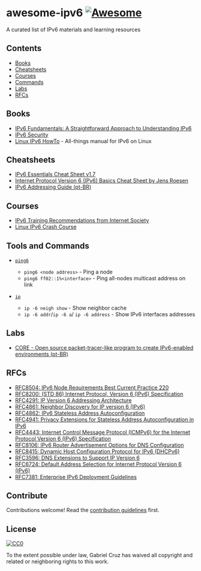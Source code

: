 # awesome-ipv6 [![Awesome](https://awesome.re/badge.svg)](https://awesome.re)

A curated list of IPv6 materials and learning resources


## Contents

- [Books](#books)
- [Cheatsheets](#cheatsheets)
- [Courses](#courses)
- [Commands](#commands)
- [Labs](#labs)
- [RFCs](#rfcs)

## Books
- [IPv6 Fundamentals: A Straightforward Approach to Understanding IPv6](https://www.amazon.com.br/IPv6-Fundamentals-Straightforward-Approach-Understanding-ebook/dp/B07212JBMT/ref=sr_1_1?__mk_pt_BR=%C3%85M%C3%85%C5%BD%C3%95%C3%91&keywords=IPv6+Fundamentals%3A+A+Straightforward+Approach+to+Understanding+IPv6&qid=1574187978&sr=8-1)
- [IPv6 Security](https://www.amazon.com.br/IPv6-Security-Networking-Technology-English-ebook/dp/B001PBSDKC/ref=sr_1_1?__mk_pt_BR=%C3%85M%C3%85%C5%BD%C3%95%C3%91&dchild=1&keywords=ipv6+security&qid=1612097420&sr=8-1)
- [Linux IPv6 HowTo](https://www.tldp.org/HOWTO/Linux+IPv6-HOWTO/) - All-things manual for IPv6 on Linux

## Cheatsheets
- [IPv6 Essentials Cheat Sheet v1.7](http://teachmeipv6.com/IPv6-Essentials-Cheat-Sheet.pdf)
- [Internet Protocol Version 6 (IPv6) Basics Cheat Sheet by Jens Roesen](https://www.roesen.org/files/ipv6_cheat_sheet.pdf)
- [IPv6 Addressing Guide (pt-BR)](http://ipv6.br/media/arquivo/ipv6/file/46/enderec-v6.pdf)


## Courses
- [IPv6 Training Recommendations from Internet Society](https://www.internetsociety.org/deploy360/ipv6/training/)
- [Linux IPv6 Crash Course](https://www.linux.com/tutorials/ipv6-crash-course-linux/)

## Tools and Commands
- [`ping6`](https://linux.die.net/man/8/ping6)
  - `ping6 <node address>` - Ping a node
  - `ping6 ff02::1%<interface>` - Ping all-nodes multicast address on link
  
- [`ip`](https://linux.die.net/man/8/ip)
  - `ip -6 neigh show` - Show neighbor cache
  - `ip -6 addr`/`ip -6 a`/ `ip -6 address` - Show IPv6 interfaces addresses

## Labs
- [CORE - Open source packet-tracer-like program to create IPv6-enabled environments (pt-BR)](http://ipv6.br/pagina/downloads)


## RFCs
- [RFC8504: IPv6 Node Requirements Best Current Practice 220](https://tools.ietf.org/html/rfc8504)
- [RFC8200: (STD 86) Internet Protocol, Version 6 (IPv6) Specification](https://tools.ietf.org/html/rfc8200)
- [RFC4291: IP Version 6 Addressing Architecture](https://tools.ietf.org/html/rfc4291)
- [RFC4861: Neighbor Discovery for IP version 6 (IPv6)](https://tools.ietf.org/html/rfc4861)
- [RFC4862: IPv6 Stateless Address Autoconfiguration](https://tools.ietf.org/html/rfc4862)
- [RFC4941: Privacy Extensions for Stateless Address Autoconfiguration in IPv6](https://tools.ietf.org/html/rfc4941)
- [RFC4443: Internet Control Message Protocol (ICMPv6) for the Internet Protocol Version 6 (IPv6) Specification](https://tools.ietf.org/html/rfc4443)
- [RFC8106: IPv6 Router Advertisement Options for DNS Configuration](https://tools.ietf.org/html/rfc8106)
- [RFC8415: Dynamic Host Configuration Protocol for IPv6 (DHCPv6)](https://tools.ietf.org/html/rfc8415)
- [RFC3596: DNS Extensions to Support IP Version 6](https://tools.ietf.org/html/rfc3596)
- [RFC6724: Default Address Selection for Internet Protocol Version 6 (IPv6)](https://tools.ietf.org/html/rfc6724)
- [RFC7381: Enterprise IPv6 Deployment Guidelines](https://tools.ietf.org/html/rfc7381)

## Contribute

Contributions welcome! Read the [contribution guidelines](contributing.md) first.


## License

[![CC0](https://mirrors.creativecommons.org/presskit/buttons/88x31/svg/cc-zero.svg)](https://creativecommons.org/publicdomain/zero/1.0)

To the extent possible under law, Gabriel Cruz has waived all copyright and
related or neighboring rights to this work.
